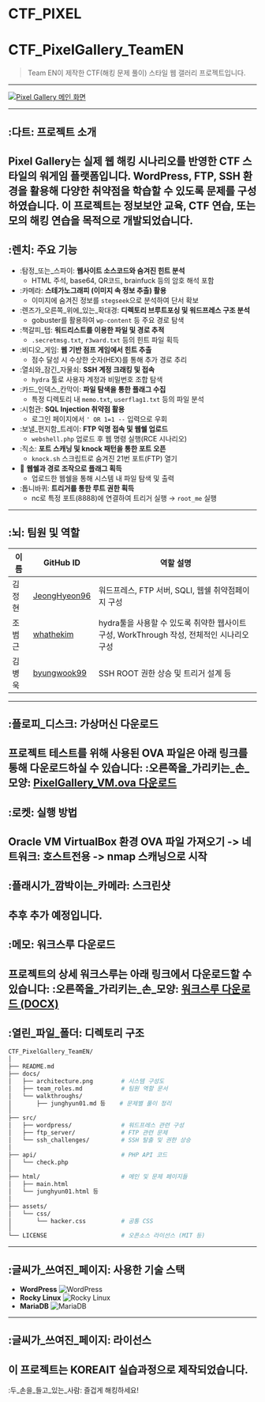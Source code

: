 # CTF_PIXEL
# CTF_PixelGallery_TeamEN
> Team EN이 제작한 CTF(해킹 문제 풀이) 스타일 웹 갤러리 프로젝트입니다.

---
<!-- ① GIF 맨 위 배치 -->
[![Pixel Gallery 메인 화면](CTF_PixelGallery_main.gif)](CTF_PixelGallery_main.gif)

---

## :다트: 프로젝트 소개
**Pixel Gallery**는 실제 웹 해킹 시나리오를 반영한 CTF 스타일의 워게임 플랫폼입니다.
WordPress, FTP, SSH 환경을 활용해 다양한 취약점을 학습할 수 있도록 문제를 구성하였습니다.
이 프로젝트는 정보보안 교육, CTF 연습, 또는 모의 해킹 연습을 목적으로 개발되었습니다.
---
## :렌치: 주요 기능
- :탐정_또는_스파이: **웹사이트 소스코드와 숨겨진 힌트 분석**
  - HTML 주석, base64, QR코드, brainfuck 등의 암호 해석 포함
- :카메라: **스테가노그래피 (이미지 속 정보 추출) 활용**
  - 이미지에 숨겨진 정보를 `stegseek`으로 분석하여 단서 확보
- :렌즈가_오른쪽_위에_있는_확대경: **디렉토리 브루트포싱 및 워드프레스 구조 분석**
  - gobuster를 활용하여 `wp-content` 등 주요 경로 탐색
- :책갈피_탭: **워드리스트를 이용한 파일 및 경로 추적**
  - `.secretmsg.txt`, `r3ward.txt` 등의 힌트 파일 획득
- :비디오_게임: **웹 기반 점프 게임에서 힌트 추출**
  - 점수 달성 시 수상한 숫자(HEX)를 통해 추가 경로 추리
- :열쇠와_잠긴_자물쇠: **SSH 계정 크래킹 및 접속**
  - `hydra` 툴로 사용자 계정과 비밀번호 조합 탐색
- :카드_인덱스_칸막이: **파일 탐색을 통한 플래그 수집**
  - 특정 디렉토리 내 `memo.txt`, `userflag1.txt` 등의 파일 분석
- :시험관: **SQL Injection 취약점 활용**
  - 로그인 페이지에서 `' OR 1=1 --` 입력으로 우회
- :보낼_편지함_트레이: **FTP 익명 접속 및 웹쉘 업로드**
  - `webshell.php` 업로드 후 웹 명령 실행(RCE 시나리오)
- :직소: **포트 스캐닝 및 knock 패턴을 통한 포트 오픈**
  - `knock.sh` 스크립트로 숨겨진 21번 포트(FTP) 열기
- :dna: **웹쉘과 경로 조작으로 플래그 획득**
  - 업로드한 웹쉘을 통해 시스템 내 파일 탐색 및 출력
- :톱니바퀴: **트리거를 통한 루트 권한 획득**
  - nc로 특정 포트(8888)에 연결하여 트리거 실행 → `root_me` 실행
---
## :뇌: 팀원 및 역할
| 이름       | GitHub ID         | 역할 설명                               |
|------------|------------------|----------------------------------------|
| 김정현     | [JeongHyeon96](https://github.com/JeongHyeon96) | 워드프레스, FTP 서버, SQLI, 웹쉘 취약점페이지 구성     |
| 조범근    | [whathekim](https://github.com/whathekim)       | hydra툴을 사용할 수 있도록 취약한 웹사이트 구성, WorkThrough 작성, 전체적인 시나리오 구성          |
| 김병욱    | [byungwook99](https://github.com/byungwook99)       | SSH ROOT 권한 상승 및 트리거 설계 등    |
---
## :플로피_디스크: 가상머신 다운로드
프로젝트 테스트를 위해 사용된 OVA 파일은 아래 링크를 통해 다운로드하실 수 있습니다:
:오른쪽을_가리키는_손_모양: [PixelGallery_VM.ova 다운로드](https://drive.google.com/file/d/1_gizfkVfZi1t7p3K2RI9asCyjgrrKsUH/view?usp=sharing)
---
## :로켓: 실행 방법
Oracle VM VirtualBox 환경
OVA 파일 가져오기 -> 네트워크: 호스트전용 -> nmap 스캐닝으로 시작
---
## :플래시가_깜박이는_카메라: 스크린샷
추후 추가 예정입니다.
---
## :메모: 워크스루 다운로드
프로젝트의 상세 워크스루는 아래 링크에서 다운로드할 수 있습니다:
:오른쪽을_가리키는_손_모양: [워크스루 다운로드 (DOCX)](https://raw.githubusercontent.com/byungwook99/CTF_PIXEL/main/EN_CTF%20walkthrough%20%281%29.docx)
---
## :열린_파일_폴더: 디렉토리 구조
```bash
CTF_PixelGallery_TeamEN/
│
├── README.md
├── docs/
│   ├── architecture.png        # 시스템 구성도
│   ├── team_roles.md           # 팀원 역할 문서
│   └── walkthroughs/
│       ├── junghyun01.md 등    # 문제별 풀이 정리
│
├── src/
│   ├── wordpress/              # 워드프레스 관련 구성
│   ├── ftp_server/             # FTP 관련 문제
│   └── ssh_challenges/         # SSH 탈출 및 권한 상승
│
├── api/                        # PHP API 코드
│   └── check.php
│
├── html/                       # 메인 및 문제 페이지들
│   ├── main.html
│   └── junghyun01.html 등
│
├── assets/
│   └── css/
│       └── hacker.css          # 공통 CSS
│
└── LICENSE                     # 오픈소스 라이선스 (MIT 등)
```
---
## :글씨가_쓰여진_페이지: 사용한 기술 스택
- **WordPress**
  ![WordPress](https://img.shields.io/badge/WordPress-21759B?style=for-the-badge&logo=wordpress&logoColor=white)
- **Rocky Linux**
  ![Rocky Linux](https://img.shields.io/badge/Rocky%20Linux-10B981?style=for-the-badge&logo=rockylinux&logoColor=white)
- **MariaDB**
  ![MariaDB](https://img.shields.io/badge/MariaDB-003545?style=for-the-badge&logo=mariadb&logoColor=white)
---
## :글씨가_쓰여진_페이지: 라이선스
이 프로젝트는 **KOREAIT** 실습과정으로 제작되었습니다.
---
:두_손을_들고_있는_사람: 즐겁게 해킹하세요!
